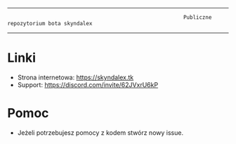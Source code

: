 ***********************************************************************************************************************************************************************************
                                                            Publiczne repozytorium bota skyndalex
***********************************************************************************************************************************************************************************

# Linki

- Strona internetowa: https://skyndalex.tk
- Support: https://discord.com/invite/62JVxrU6kP

# Pomoc

- Jeżeli potrzebujesz pomocy z kodem stwórz nowy issue. 

